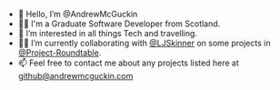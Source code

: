- 👋 Hello, I’m @AndrewMcGuckin
- 👨‍🎓 I'm a Graduate Software Developer from Scotland.
- 🧳 I’m interested in all things Tech and travelling.
- 👨‍💻 I’m currently collaborating with [@LJSkinner](https://github.com/LJSkinner) on some projects in [@Project-Roundtable](https://github.com/Project-Roundtable).
- 📫 Feel free to <!-- explore some of my projects on www.andrewmcguckin.com or --> contact me about any projects listed here at github@andrewmcguckin.com
